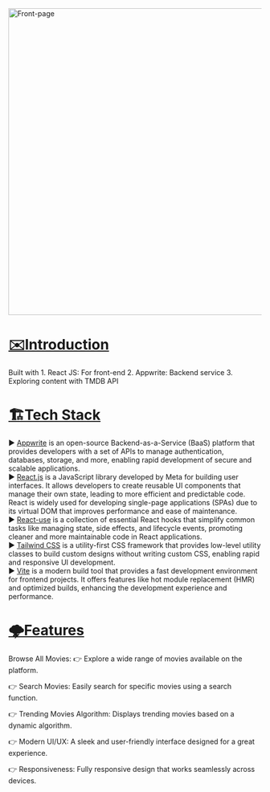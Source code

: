 <img width="1403" height="611" alt="Front-page" src="https://github.com/user-attachments/assets/e2c39a04-e8fa-48e5-acf1-1a2bc84984e8" />
<h1><b><u>✉️Introduction</u></b></h1>
Built with 
1. React JS: For front-end
2. Appwrite: Backend service
3. Exploring content with TMDB API 
<h1><b><u>🏗️Tech Stack</u></b></h1>

▶️ <u>Appwrite</u> is an open-source Backend-as-a-Service (BaaS) platform that provides developers with a set of APIs to manage authentication, databases, storage, and more, enabling rapid development of secure and scalable applications.
<br>
▶️ <u>React.js</u> is a JavaScript library developed by Meta for building user interfaces. It allows developers to create reusable UI components that manage their own state, leading to more efficient and predictable code. React is widely used for developing single-page applications (SPAs) due to its virtual DOM that improves performance and ease of maintenance.
<br>
▶️ <u>React-use</u> is a collection of essential React hooks that simplify common tasks like managing state, side effects, and lifecycle events, promoting cleaner and more maintainable code in React applications.
<br>
▶️ <u>Tailwind CSS</u> is a utility-first CSS framework that provides low-level utility classes to build custom designs without writing custom CSS, enabling rapid and responsive UI development.
<br>
▶️ <u>Vite</u> is a modern build tool that provides a fast development environment for frontend projects. It offers features like hot module replacement (HMR) and optimized builds, enhancing the development experience and performance.
<br>

<h1><b><u>🌩️Features</u></b></h1>
Browse All Movies:
👉 Explore a wide range of movies available on the platform.

👉 Search Movies: Easily search for specific movies using a search function.

👉 Trending Movies Algorithm: Displays trending movies based on a dynamic algorithm.

👉 Modern UI/UX: A sleek and user-friendly interface designed for a great experience.

👉 Responsiveness: Fully responsive design that works seamlessly across devices.
